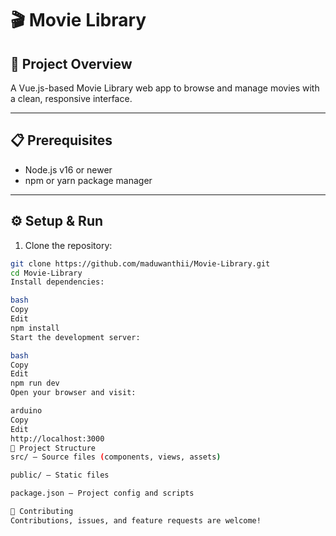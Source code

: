 # 🎬 Movie Library

## 🚀 Project Overview

A Vue.js-based Movie Library web app to browse and manage movies with a clean, responsive interface.

---

## 📋 Prerequisites

- Node.js v16 or newer  
- npm or yarn package manager  

---

## ⚙️ Setup & Run

1. Clone the repository:

```bash
git clone https://github.com/maduwanthii/Movie-Library.git
cd Movie-Library
Install dependencies:

bash
Copy
Edit
npm install
Start the development server:

bash
Copy
Edit
npm run dev
Open your browser and visit:

arduino
Copy
Edit
http://localhost:3000
📁 Project Structure
src/ — Source files (components, views, assets)

public/ — Static files

package.json — Project config and scripts

🤝 Contributing
Contributions, issues, and feature requests are welcome!
